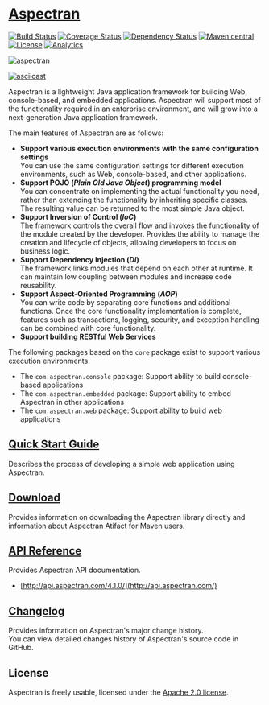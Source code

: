 # [Aspectran](http://www.aspectran.com)
[![Build Status](https://travis-ci.org/aspectran/aspectran.svg?branch=master)](https://travis-ci.org/aspectran/aspectran)
[<img src="https://coveralls.io/repos/github/aspectran/aspectran/badge.svg?branch=master" alt="Coverage Status"/>](https://coveralls.io/github/aspectran/aspectran?branch=master)
[![Dependency Status](https://www.versioneye.com/user/projects/56eec08e35630e0029dafca6/badge.svg?style=flat)](https://www.versioneye.com/user/projects/56eec08e35630e0029dafca6)
[![Maven central](https://maven-badges.herokuapp.com/maven-central/com.aspectran/aspectran/badge.svg)](https://maven-badges.herokuapp.com/maven-central/com.aspectran/aspectran)
[![License](https://img.shields.io/:license-apache-orange.svg)](https://www.apache.org/licenses/LICENSE-2.0.html)
[![Analytics](https://ga-beacon.appspot.com/UA-66807210-1/aspectran/aspectran-readme?pixel)](https://github.com/aspectran/aspectran)

![aspectran](http://www.aspectran.com/images/header_aspectran.png)

[![asciicast](https://asciinema.org/a/116148.png)](https://asciinema.org/a/116148)

Aspectran is a lightweight Java application framework for building Web, console-based, and embedded applications.
Aspectran will support most of the functionality required in an enterprise environment, and will grow into a next-generation Java application framework.

The main features of Aspectran are as follows:

* **Support various execution environments with the same configuration settings**  
  You can use the same configuration settings for different execution environments, such as Web, console-based, and other applications.
* **Support POJO (*Plain Old Java Object*) programming model**  
  You can concentrate on implementing the actual functionality you need, rather than extending the functionality by inheriting specific classes.
  The resulting value can be returned to the most simple Java object.
* **Support Inversion of Control (*IoC*)**  
  The framework controls the overall flow and invokes the functionality of the module created by the developer.
  Provides the ability to manage the creation and lifecycle of objects, allowing developers to focus on business logic.
* **Support Dependency Injection (*DI*)**  
  The framework links modules that depend on each other at runtime.
  It can maintain low coupling between modules and increase code reusability.
* **Support Aspect-Oriented Programming (*AOP*)**  
  You can write code by separating core functions and additional functions.
  Once the core functionality implementation is complete, features such as transactions, logging, security, and exception handling can be combined with core functionality.
* **Support building RESTful Web Services**

The following packages based on the `core` package exist to support various execution environments.

* The `com.aspectran.console` package: Support ability to build console-based applications
* The `com.aspectran.embedded` package: Support ability to embed Aspectran in other applications
* The `com.aspectran.web` package: Support ability to build web applications

## [Quick Start Guide](http://www.aspectran.com/getting-started/quickstart/)
Describes the process of developing a simple web application using Aspectran.

## [Download](http://www.aspectran.com/getting-started/download/)
Provides information on downloading the Aspectran library directly and information about Aspectran Atifact for Maven users.

## [API Reference](http://www.aspectran.com/docs/api/)
Provides Aspectran API documentation.
* [http://api.aspectran.com/4.1.0/](http://api.aspectran.com/)

## [Changelog](http://www.aspectran.com/docs/changelog/)
Provides information on Aspectran's major change history.  
You can view detailed changes history of Aspectran's source code in GitHub.

## License
Aspectran is freely usable, licensed under the [Apache 2.0 license](http://www.apache.org/licenses/LICENSE-2.0).
